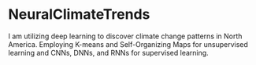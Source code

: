 # NeuralClimateTrends
I am utilizing deep learning to discover climate change patterns in North America. Employing K-means and Self-Organizing Maps for unsupervised learning and CNNs, DNNs, and RNNs for supervised learning.
